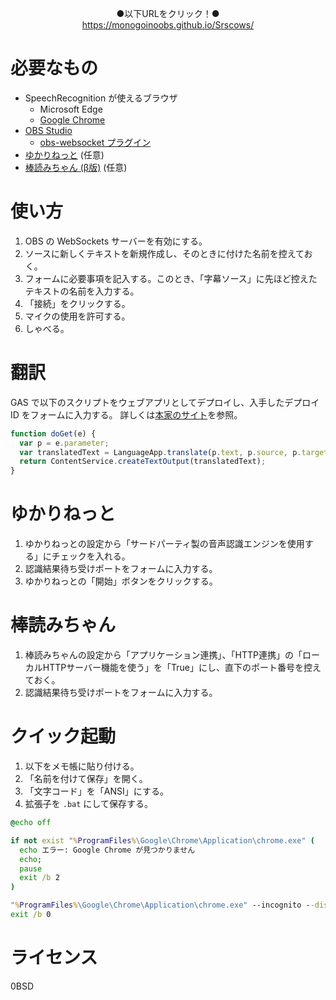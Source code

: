 <p align="center">
  ●以下URLをクリック！●<br>
  <a href="https://monogoinoobs.github.io/Srscows/">https://monogoinoobs.github.io/Srscows/</a>
</p>

# 必要なもの
* SpeechRecognition が使えるブラウザ
  * Microsoft Edge
  * [Google Chrome](https://www.google.com/chrome/)
* [OBS Studio](https://obsproject.com/)
  * [obs-websocket プラグイン](https://github.com/Palakis/obs-websocket/releases/latest)
* [ゆかりねっと](http://www.okayulu.moe/) (任意)
* [棒読みちゃん (β版)](https://chi.usamimi.info/Program/Application/BouyomiChan/) (任意)

# 使い方
1. OBS の WebSockets サーバーを有効にする。
2. ソースに新しくテキストを新規作成し、そのときに付けた名前を控えておく。
3. フォームに必要事項を記入する。このとき、「字幕ソース」に先ほど控えたテキストの名前を入力する。
4. 「接続」をクリックする。
5. マイクの使用を許可する。
6. しゃべる。

# 翻訳
GAS で以下のスクリプトをウェブアプリとしてデプロイし、入手したデプロイ ID をフォームに入力する。
詳しくは[本家のサイト](http://www.sayonari.com/trans_asr/asr.html)を参照。
```javascript
function doGet(e) {
  var p = e.parameter;
  var translatedText = LanguageApp.translate(p.text, p.source, p.target);
  return ContentService.createTextOutput(translatedText);
}
```

# ゆかりねっと
1. ゆかりねっとの設定から「サードパーティ製の音声認識エンジンを使用する」にチェックを入れる。
2. 認識結果待ち受けポートをフォームに入力する。
3. ゆかりねっとの「開始」ボタンをクリックする。

# 棒読みちゃん
1. 棒読みちゃんの設定から「アプリケーション連携」、「HTTP連携」の「ローカルHTTPサーバー機能を使う」を「True」にし、直下のポート番号を控えておく。
2. 認識結果待ち受けポートをフォームに入力する。

# クイック起動
1. 以下をメモ帳に貼り付ける。
2. 「名前を付けて保存」を開く。
3. 「文字コード」を「ANSI」にする。
4. 拡張子を `.bat` にして保存する。
```bat
@echo off

if not exist "%ProgramFiles%\Google\Chrome\Application\chrome.exe" (
  echo エラー: Google Chrome が見つかりません
  echo;
  pause
  exit /b 2
)

"%ProgramFiles%\Google\Chrome\Application\chrome.exe" --incognito --disable-extensions --disable-background-mode --app="https://monogoinoobs.github.io/Srscows/"
exit /b 0
```

# ライセンス
0BSD
